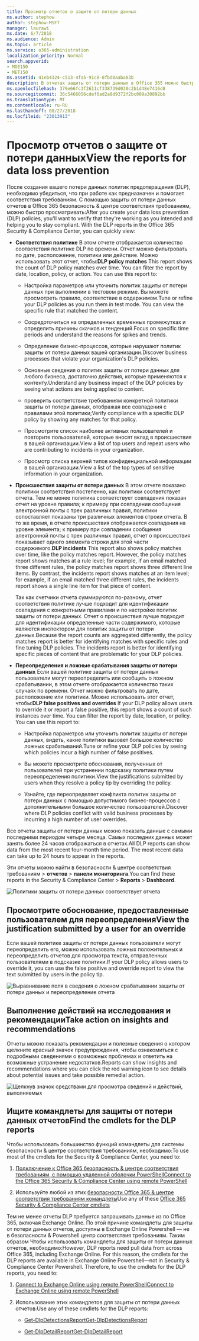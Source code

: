```yaml
---
title: Просмотр отчетов о защите от потери данных
ms.author: stephow
author: stephow-MSFT
manager: laurawi
ms.date: 6/7/2018
ms.audience: Admin
ms.topic: article
ms.service: o365-administration
localization_priority: Normal
search.appverid:
- MOE150
- MET150
ms.assetid: 41eb4324-c513-4fa5-91c8-8fbd8aaba83b
description: В отчетах защиты от потери данных в Office 365 можно быстро просмотреть число соответствия политике защиты от потери данных, переопределений или ложные срабатывания; Просмотрите ли они в случае прибора вверх или вниз по времени; отчет можно фильтровать по-разному; и посмотреть дополнительные сведения, выбрав точку на линии на диаграмме.
ms.openlocfilehash: 379e66fc3f2611cf338739d030c2b1d48e7416d8
ms.sourcegitcommit: 36c5466056cdef6ad2a8d9372f2bc009a30892bb
ms.translationtype: MT
ms.contentlocale: ru-RU
ms.lasthandoff: 08/27/2018
ms.locfileid: "23013913"
---
```

# <a name="view-the-reports-for-data-loss-prevention"></a><span data-ttu-id="8d2fe-103">Просмотр отчетов о защите от потери данных</span><span class="sxs-lookup"><span data-stu-id="8d2fe-103">View the reports for data loss prevention</span></span>

<span data-ttu-id="8d2fe-p101">После создания вашего потери данных политик предотвращения (DLP), необходимо убедиться, что при работе как предназначен и помогает соответствия требованиям. С помощью защиты от потери данных отчетов в Office 365 безопасность &amp; центре соответствия требованиям, можно быстро просматривать:</span><span class="sxs-lookup"><span data-stu-id="8d2fe-p101">After you create your data loss prevention (DLP) policies, you'll want to verify that they're working as you intended and helping you to stay compliant. With the DLP reports in the Office 365 Security &amp; Compliance Center, you can quickly view:</span></span>
  
- <span data-ttu-id="8d2fe-p102">**Соответствия политике** В этом отчете отображается количество соответствия политике DLP по времени. Отчет можно фильтровать по дате, расположение, политики или действие. Можно использовать этот отчет, чтобы:</span><span class="sxs-lookup"><span data-stu-id="8d2fe-p102">**DLP policy matches** This report shows the count of DLP policy matches over time. You can filter the report by date, location, policy, or action. You can use this report to:</span></span> 
    
  - <span data-ttu-id="8d2fe-p103">Настройка параметров или уточнить политик защиты от потери данных при выполнении в тестовом режиме. Вы можете просмотреть правило, соответствие в содержимом.</span><span class="sxs-lookup"><span data-stu-id="8d2fe-p103">Tune or refine your DLP policies as you run them in test mode. You can view the specific rule that matched the content.</span></span>
    
  - <span data-ttu-id="8d2fe-111">Сосредоточиться на определенных временных промежутках и определить причины скачков и тенденций.</span><span class="sxs-lookup"><span data-stu-id="8d2fe-111">Focus on specific time periods and understand the reasons for spikes and trends.</span></span>
    
  - <span data-ttu-id="8d2fe-112">Определение бизнес-процессов, которые нарушают политик защиты от потери данных вашей организации.</span><span class="sxs-lookup"><span data-stu-id="8d2fe-112">Discover business processes that violate your organization's DLP policies.</span></span>
    
  - <span data-ttu-id="8d2fe-113">Основные сведения о политик защиты от потери данных для любого бизнеса, достаточно действия, которые применяются к контенту.</span><span class="sxs-lookup"><span data-stu-id="8d2fe-113">Understand any business impact of the DLP policies by seeing what actions are being applied to content.</span></span>
    
  - <span data-ttu-id="8d2fe-114">проверить соответствие требованиям конкретной политики защиты от потери данных, отображая все совпадения с правилами этой политики;</span><span class="sxs-lookup"><span data-stu-id="8d2fe-114">Verify compliance with a specific DLP policy by showing any matches for that policy.</span></span>
    
  - <span data-ttu-id="8d2fe-115">Просмотрите список наиболее активных пользователей и повторите пользователей, которые вносят вклад в происшествия в вашей организации.</span><span class="sxs-lookup"><span data-stu-id="8d2fe-115">View a list of top users and repeat users who are contributing to incidents in your organization.</span></span>
    
  - <span data-ttu-id="8d2fe-116">Просмотр списка верхней типов конфиденциальной информации в вашей организации.</span><span class="sxs-lookup"><span data-stu-id="8d2fe-116">View a list of the top types of sensitive information in your organization.</span></span>
    
- <span data-ttu-id="8d2fe-p104">**Происшествия защиты от потери данных** В этом отчете показано политики соответствия постепенно, как политики соответствует отчета. Тем не менее политика соответствует совпадения показан отчет на уровне правила; к примеру при совпадении сообщения электронной почты с трех различных правил, политики сопоставляет показаны три различных элементов строки отчета. В то же время, в отчете происшествия отображается совпадения на уровне элемента; к примеру при совпадении сообщения электронной почты с трех различных правил, отчет о происшествия показывает одного элемента строки для этой части содержимого.</span><span class="sxs-lookup"><span data-stu-id="8d2fe-p104">**DLP incidents** This report also shows policy matches over time, like the policy matches report. However, the policy matches report shows matches at a rule level; for example, if an email matched three different rules, the policy matches report shows three different line items. By contrast, the incidents report shows matches at an item level; for example, if an email matched three different rules, the incidents report shows a single line item for that piece of content.</span></span> 
    
  <span data-ttu-id="8d2fe-p105">Так как счетчики отчета суммируются по-разному, отчет соответствия политике лучше подходит для идентификации совпадения с конкретными правилами и по настройке политик защиты от потери данных. Отчет о происшествия лучше подходит для идентификации определенные части содержимого, которые являются инспектором для политик защиты от потери данных.</span><span class="sxs-lookup"><span data-stu-id="8d2fe-p105">Because the report counts are aggregated differently, the policy matches report is better for identifying matches with specific rules and fine tuning DLP policies. The incidents report is better for identifying specific pieces of content that are problematic for your DLP policies.</span></span>
    
- <span data-ttu-id="8d2fe-p106">**Переопределения и ложные срабатывания защиты от потери данных** Если вашей политике защиты от потери данных пользователи могут переопределить или сообщить о ложном срабатывании, в этом отчете отображается количество таких случаях по времени. Отчет можно фильтровать по дате, расположение или политики. Можно использовать этот отчет, чтобы:</span><span class="sxs-lookup"><span data-stu-id="8d2fe-p106">**DLP false positives and overrides** If your DLP policy allows users to override it or report a false positive, this report shows a count of such instances over time. You can filter the report by date, location, or policy. You can use this report to:</span></span> 
    
  - <span data-ttu-id="8d2fe-125">Настройка параметров или уточнить политик защиты от потери данных, видеть, какие политики вызовет большое количество ложных срабатываний.</span><span class="sxs-lookup"><span data-stu-id="8d2fe-125">Tune or refine your DLP policies by seeing which policies incur a high number of false positives.</span></span>
    
  - <span data-ttu-id="8d2fe-126">Вы можете просмотрите обоснования, полученных от пользователей при устранении подсказку политики путем переопределения политики.</span><span class="sxs-lookup"><span data-stu-id="8d2fe-126">View the justifications submitted by users when they resolve a policy tip by overriding the policy.</span></span>
    
  - <span data-ttu-id="8d2fe-127">Узнайте, где переопределяет конфликта политик защиты от потери данных с помощью допустимого бизнес-процессов с дополнительными большое количество пользователей.</span><span class="sxs-lookup"><span data-stu-id="8d2fe-127">Discover where DLP policies conflict with valid business processes by incurring a high number of user overrides.</span></span>
    
<span data-ttu-id="8d2fe-p107">Все отчеты защиты от потери данных можно показать данные с самыми последними периодом четыре месяца. Самых последних данных может занять более 24 часов отображаться в отчетах.</span><span class="sxs-lookup"><span data-stu-id="8d2fe-p107">All DLP reports can show data from the most recent four-month time period. The most recent data can take up to 24 hours to appear in the reports.</span></span>
  
<span data-ttu-id="8d2fe-130">Эти отчеты можно найти в безопасности &amp; центре соответствия требованиям \> **отчетов** \> **панели мониторинга**.</span><span class="sxs-lookup"><span data-stu-id="8d2fe-130">You can find these reports in the Security &amp; Compliance Center \> **Reports** \> **Dashboard**.</span></span>
  
![Политики защиты от потери данных соответствует отчета](media/117d20c9-d379-403f-ad68-1f5cd6c4e5cf.png)
  
## <a name="view-the-justification-submitted-by-a-user-for-an-override"></a><span data-ttu-id="8d2fe-132">Просмотрите обоснование, предоставленные пользователем для переопределения</span><span class="sxs-lookup"><span data-stu-id="8d2fe-132">View the justification submitted by a user for an override</span></span>

<span data-ttu-id="8d2fe-133">Если вашей политике защиты от потери данных пользователи могут переопределить его, можно использовать ложных положительных и переопределить отчетов для просмотра текста, отправленных пользователями в подсказке политики.</span><span class="sxs-lookup"><span data-stu-id="8d2fe-133">If your DLP policy allows users to override it, you can use the false positive and override report to view the text submitted by users in the policy tip.</span></span>
  
![Выравнивание поля в сведения о ложном срабатывании защиты от потери данных и переопределение отчета](media/e11e3126-026d-4e77-a16d-74a0686d1fa3.png)
  
## <a name="take-action-on-insights-and-recommendations"></a><span data-ttu-id="8d2fe-135">Выполнение действий на исследования и рекомендации</span><span class="sxs-lookup"><span data-stu-id="8d2fe-135">Take action on insights and recommendations</span></span>

<span data-ttu-id="8d2fe-136">Отчеты можно показать рекомендации и полезные сведения о котором щелкните красный значок предупреждения, чтобы ознакомиться с подробными сведениями о возможных проблемах и ответить на возможные устранение недостатков.</span><span class="sxs-lookup"><span data-stu-id="8d2fe-136">Reports can show insights and recommendations where you can click the red warning icon to see details about potential issues and take possible remedial action.</span></span>
  
![Щелкнув значок средствами для просмотра сведений и действий, выполняемых](media/51782036-7299-4960-8175-75c2b1637159.png)
  
## <a name="find-the-cmdlets-for-the-dlp-reports"></a><span data-ttu-id="8d2fe-138">Ищите командлеты для защиты от потери данных отчетов</span><span class="sxs-lookup"><span data-stu-id="8d2fe-138">Find the cmdlets for the DLP reports</span></span>

<span data-ttu-id="8d2fe-139">Чтобы использовать большинство функций командлеты для системы безопасности &amp; центре соответствия требованиям, необходимо:</span><span class="sxs-lookup"><span data-stu-id="8d2fe-139">To use most of the cmdlets for the Security &amp; Compliance Center, you need to:</span></span>
  
1. [<span data-ttu-id="8d2fe-140">Подключение к Office 365 безопасность &amp; центре соответствия требованиям, с помощью удаленной оболочки PowerShell</span><span class="sxs-lookup"><span data-stu-id="8d2fe-140">Connect to the Office 365 Security &amp; Compliance Center using remote PowerShell</span></span>](http://go.microsoft.com/fwlink/?LinkID=799771&amp;clcid=0x409)
    
2. <span data-ttu-id="8d2fe-141">Используйте любой из этих [безопасности Office 365 &amp; центре соответствия требованиям командлеты](http://go.microsoft.com/fwlink/?LinkID=799772&amp;clcid=0x409)</span><span class="sxs-lookup"><span data-stu-id="8d2fe-141">Use any of these [Office 365 Security &amp; Compliance Center cmdlets](http://go.microsoft.com/fwlink/?LinkID=799772&amp;clcid=0x409)</span></span>
    
<span data-ttu-id="8d2fe-p108">Тем не менее отчеты DLP требуется запрашивать данные из по Office 365, включая Exchange Online. По этой причине командлеты для защиты от потери данных отчетов, доступны в Exchange Online Powershell — не в безопасности &amp; Powershell центр соответствия требованиям. Таким образом Чтобы использовать командлеты для защиты от потери данных отчетов, необходимо:</span><span class="sxs-lookup"><span data-stu-id="8d2fe-p108">However, DLP reports need pull data from across Office 365, including Exchange Online. For this reason, the cmdlets for the DLP reports are available in Exchange Online Powershell—not in Security &amp; Compliance Center Powershell. Therefore, to use the cmdlets for the DLP reports, you need to:</span></span>
  
1. [<span data-ttu-id="8d2fe-145">Connect to Exchange Online using remote PowerShell</span><span class="sxs-lookup"><span data-stu-id="8d2fe-145">Connect to Exchange Online using remote PowerShell</span></span>](http://go.microsoft.com/fwlink/?LinkID=799773&amp;clcid=0x409)
    
2. <span data-ttu-id="8d2fe-146">Использование этих командлетов для защиты от потери данных отчетов:</span><span class="sxs-lookup"><span data-stu-id="8d2fe-146">Use any of these cmdlets for the DLP reports:</span></span>
    
      - [<span data-ttu-id="8d2fe-147">Get-DlpDetectionsReport</span><span class="sxs-lookup"><span data-stu-id="8d2fe-147">Get-DlpDetectionsReport</span></span>](http://go.microsoft.com/fwlink/?LinkID=799774&amp;clcid=0x409)
    
      - [<span data-ttu-id="8d2fe-148">Get-DlpDetailReport</span><span class="sxs-lookup"><span data-stu-id="8d2fe-148">Get-DlpDetailReport</span></span>](http://go.microsoft.com/fwlink/?LinkID=799775&amp;clcid=0x409)
    

